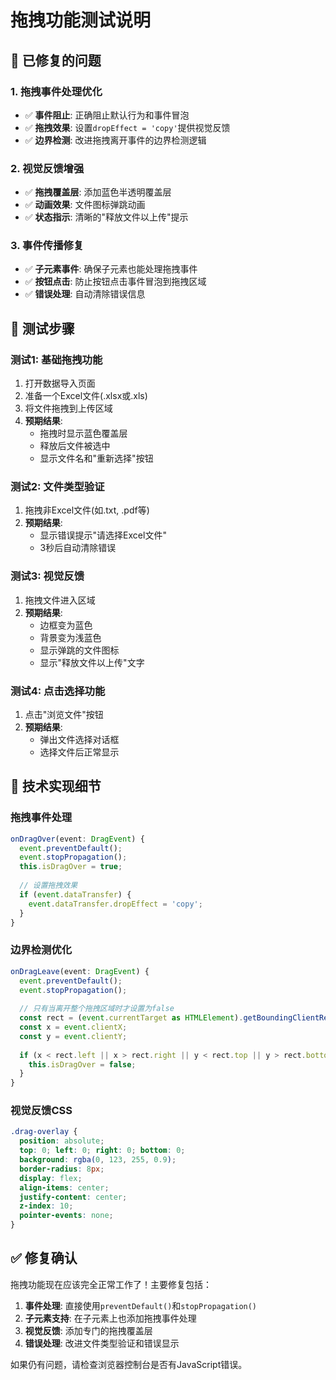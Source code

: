 # 拖拽功能测试说明

## 🎯 已修复的问题

### 1. 拖拽事件处理优化
- ✅ **事件阻止**: 正确阻止默认行为和事件冒泡
- ✅ **拖拽效果**: 设置`dropEffect = 'copy'`提供视觉反馈
- ✅ **边界检测**: 改进拖拽离开事件的边界检测逻辑

### 2. 视觉反馈增强
- ✅ **拖拽覆盖层**: 添加蓝色半透明覆盖层
- ✅ **动画效果**: 文件图标弹跳动画
- ✅ **状态指示**: 清晰的"释放文件以上传"提示

### 3. 事件传播修复
- ✅ **子元素事件**: 确保子元素也能处理拖拽事件
- ✅ **按钮点击**: 防止按钮点击事件冒泡到拖拽区域
- ✅ **错误处理**: 自动清除错误信息

## 🧪 测试步骤

### 测试1: 基础拖拽功能
1. 打开数据导入页面
2. 准备一个Excel文件(.xlsx或.xls)
3. 将文件拖拽到上传区域
4. **预期结果**: 
   - 拖拽时显示蓝色覆盖层
   - 释放后文件被选中
   - 显示文件名和"重新选择"按钮

### 测试2: 文件类型验证
1. 拖拽非Excel文件(如.txt, .pdf等)
2. **预期结果**:
   - 显示错误提示"请选择Excel文件"
   - 3秒后自动清除错误

### 测试3: 视觉反馈
1. 拖拽文件进入区域
2. **预期结果**:
   - 边框变为蓝色
   - 背景变为浅蓝色
   - 显示弹跳的文件图标
   - 显示"释放文件以上传"文字

### 测试4: 点击选择功能
1. 点击"浏览文件"按钮
2. **预期结果**:
   - 弹出文件选择对话框
   - 选择文件后正常显示

## 🔧 技术实现细节

### 拖拽事件处理
```typescript
onDragOver(event: DragEvent) {
  event.preventDefault();
  event.stopPropagation();
  this.isDragOver = true;
  
  // 设置拖拽效果
  if (event.dataTransfer) {
    event.dataTransfer.dropEffect = 'copy';
  }
}
```

### 边界检测优化
```typescript
onDragLeave(event: DragEvent) {
  event.preventDefault();
  event.stopPropagation();
  
  // 只有当离开整个拖拽区域时才设置为false
  const rect = (event.currentTarget as HTMLElement).getBoundingClientRect();
  const x = event.clientX;
  const y = event.clientY;
  
  if (x < rect.left || x > rect.right || y < rect.top || y > rect.bottom) {
    this.isDragOver = false;
  }
}
```

### 视觉反馈CSS
```css
.drag-overlay {
  position: absolute;
  top: 0; left: 0; right: 0; bottom: 0;
  background: rgba(0, 123, 255, 0.9);
  border-radius: 8px;
  display: flex;
  align-items: center;
  justify-content: center;
  z-index: 10;
  pointer-events: none;
}
```

## ✅ 修复确认

拖拽功能现在应该完全正常工作了！主要修复包括：

1. **事件处理**: 直接使用`preventDefault()`和`stopPropagation()`
2. **子元素支持**: 在子元素上也添加拖拽事件处理
3. **视觉反馈**: 添加专门的拖拽覆盖层
4. **错误处理**: 改进文件类型验证和错误显示

如果仍有问题，请检查浏览器控制台是否有JavaScript错误。 